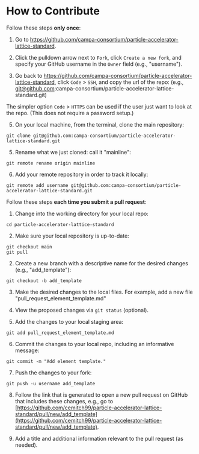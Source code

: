 # How to Contribute

Follow these steps **only once**:
1. Go to https://github.com/campa-consortium/particle-accelerator-lattice-standard.

2. Click the pulldown arrow next to `Fork`, click `Create a new fork`, and specify your GitHub username in the `Owner` field (e.g., "username").

3. Go back to https://github.com/campa-consortium/particle-accelerator-lattice-standard, click `Code` > `SSH`, and copy the url of the repo:
(e.g., git@github.com:campa-consortium/particle-accelerator-lattice-standard.git)

The simpler option `Code` > `HTTPS` can be used if the user just want to look at the repo.  (This does not require a password setup.)

5. On your local machine, from the terminal, clone the main repository:
```
git clone git@github.com:campa-consortium/particle-accelerator-lattice-standard.git
```

5. Rename what we just cloned:  call it "mainline":
```
git remote rename origin mainline
```

6.  Add your remote repository in order to track it locally:
```
git remote add username git@github.com:campa-consortium/particle-accelerator-lattice-standard.git
```

Follow these steps **each time you submit a pull request**:
1. Change into the working directory for your local repo:
```
cd particle-accelerator-lattice-standard
```

2. Make sure your local repository is up-to-date:
```
git checkout main
git pull
```

2. Create a new branch with a descriptive name for the desired changes (e.g., "add_template"):
```
git checkout -b add_template
```

3. Make the desired changes to the local files.
For example, add a new file "pull_request_element_template.md"

4. View the proposed changes via `git status` (optional).

5. Add the changes to your local staging area:
```
git add pull_request_element_template.md
```

6. Commit the changes to your local repo, including an informative message:
```
git commit -m "Add element template."
```

7. Push the changes to your fork:
```
git push -u username add_template
```

8. Follow the link that is generated to open a new pull request on GitHub that includes these changes, e.g., go to [https://github.com/cemitch99/particle-accelerator-lattice-standard/pull/new/add_template](https://github.com/cemitch99/particle-accelerator-lattice-standard/pull/new/add_template).

9. Add a title and additional information relevant to the pull request (as needed).
